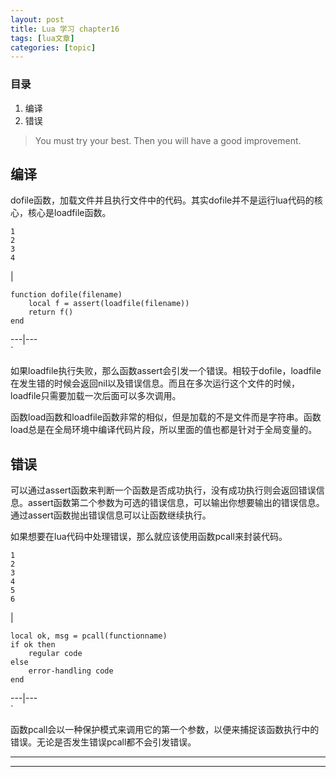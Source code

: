 ```yaml
---
layout: post
title: Lua 学习 chapter16  
tags: [lua文章]
categories: [topic]
---
```

### 目录

  1. 编译
  2. 错误

> You must try your best. Then you will have a good improvement.

## 编译

dofile函数，加载文件并且执行文件中的代码。其实dofile并不是运行lua代码的核心，核心是loadfile函数。

    
    
    1
    2
    3
    4
    

|

    
    
    function dofile(filename)
    	local f = assert(loadfile(filename))
    	return f()
    end
      
  
---|---  
`

如果loadfile执行失败，那么函数assert会引发一个错误。相较于dofile，loadfile在发生错的时候会返回nil以及错误信息。而且在多次运行这个文件的时候，loadfile只需要加载一次后面可以多次调用。

函数load函数和loadfile函数非常的相似，但是加载的不是文件而是字符串。函数load总是在全局环境中编译代码片段，所以里面的值也都是针对于全局变量的。

## 错误

可以通过assert函数来判断一个函数是否成功执行，没有成功执行则会返回错误信息。assert函数第二个参数为可选的错误信息，可以输出你想要输出的错误信息。
通过assert函数抛出错误信息可以让函数继续执行。

如果想要在lua代码中处理错误，那么就应该使用函数pcall来封装代码。

    
    
    1
    2
    3
    4
    5
    6
    

|

    
    
    local ok, msg = pcall(functionname)
    if ok then
    	regular code
    else
    	error-handling code
    end
      
  
---|---  
`

函数pcall会以一种保护模式来调用它的第一个参数，以便来捕捉该函数执行中的错误。无论是否发生错误pcall都不会引发错误。

* * *

* * *